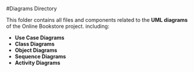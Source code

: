 #Diagrams  Directory

This folder contains all files and components related to the **UML diagrams** of the Online Bookstore project. including:

- **Use Case Diagrams**
- **Class Diagrams**
- **Object Diagrams**
- **Sequence Diagrams**
- **Activity Diagrams**